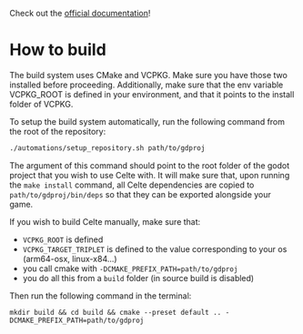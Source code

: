 Check out the [official documentation](https://celte-team.github.io/)!

# How to build

The build system uses CMake and VCPKG. Make sure you have those two installed before proceeding. Additionally, make sure that the env variable VCPKG_ROOT is defined in your environment, and that it points to the install folder of VCPKG.

To setup the build system automatically, run the following command from the root of the repository:
```bash
./automations/setup_repository.sh path/to/gdproj
```
The argument of this command should point to the root folder of the godot project that you wish to use Celte with. It will make sure that, upon running the `make install` command, all Celte dependencies are copied to `path/to/gdproj/bin/deps` so that they can be exported alongside your game.

If you wish to build Celte manually, make sure that:
- `VCPKG_ROOT` is defined
- `VCPKG_TARGET_TRIPLET` is defined to the value corresponding to your os (arm64-osx, linux-x84...)
- you call cmake with `-DCMAKE_PREFIX_PATH=path/to/gdproj`
- you do all this from a `build` folder (in source build is disabled)

  
Then run the following command in the terminal:
```
mkdir build && cd build && cmake --preset default .. -DCMAKE_PREFIX_PATH=path/to/gdproj
```
